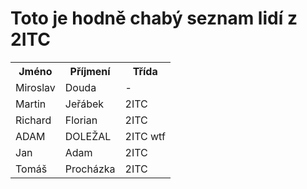<html>
  <head>
  </head>
  <body>
  <h1>Toto je hodně chabý seznam lidí z 2ITC</h1>
  <table>
    <th>Jméno</th>
    <th>Příjmení</th>
    <th>Třída</th>
    <tr>
      <td>Miroslav</td>
      <td>Douda</td>
      <td>-</td>
    </tr>
    <tr>
      <td>Martin</td>
      <td>Jeřábek</td>
      <td>2ITC</td>
    </tr>
    <tr>
      <td>Richard</td>
      <td>Florian</td>
      <td>2ITC</td>
    </tr>
    <tr>
      <td>ADAM</td>
      <td>DOLEŽAL</td>
      <td>2ITC wtf</td>
    </tr>
     <tr>
      <td>Jan</td>
      <td>Adam</td>
      <td>2ITC</td>
      </tr>
    <tr>
      <td>Tomáš</td>
      <td>Procházka</td>
      <td>2ITC</td>
    </tr>
  </table>
  </body>
</html>
